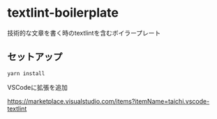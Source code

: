 # textlint-boilerplate
技術的な文章を書く時のtextlintを含むボイラープレート

## セットアップ

```
yarn install
```

VSCodeに拡張を追加

https://marketplace.visualstudio.com/items?itemName=taichi.vscode-textlint
